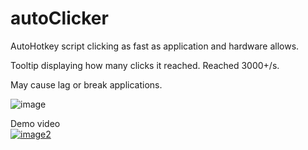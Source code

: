 # autoClicker  

AutoHotkey script clicking as fast as application and hardware allows.  

Tooltip displaying how many clicks it reached. Reached 3000+/s.  

May cause lag or break applications.  

![image](https://github.com/Anon853/autoClicker/blob/main/clickscountnew.jpg)  

Demo video  
[![image2](https://i.postimg.cc/J0rQHhk4/preview.jpg)](https://youtu.be/KPj5xt9Uwyw)  
